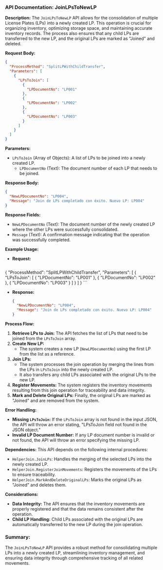 ### API Documentation: JoinLPsToNewLP

**Description:**
The `JoinLPsToNewLP` API allows for the consolidation of multiple License Plates (LPs) into a newly created LP. This operation is crucial for organizing inventory, optimizing storage space, and maintaining accurate inventory records. The process also ensures that any child LPs are transferred to the new LP, and the original LPs are marked as "Joined" and deleted.

**Request Body:**
```json
{
  "ProcessMethod": "SplitLPWithChildTransfer",
  "Parameters": [
    {
      "LPsToJoin": [
        {
          "LPDocumentNo": "LP001"
        },
        {
          "LPDocumentNo": "LP002"
        },
        {
          "LPDocumentNo": "LP003"
        }
      ]
    }
  ]
}
```

**Parameters:**

- `LPsToJoin` (Array of Objects): A list of LPs to be joined into a newly created LP.
  - `LPDocumentNo` (Text): The document number of each LP that needs to be joined.

**Response Body:**
```json
{
  "NewLPDocumentNo": "LP004",
  "Message": "Join de LPs completado con éxito. Nuevo LP: LP004"
}
```

**Response Fields:**

- `NewLPDocumentNo` (Text): The document number of the newly created LP where the other LPs were successfully consolidated.
- `Message` (Text): A confirmation message indicating that the operation was successfully completed.

**Example Usage:**

- **Request:**
    ```json
{
  "ProcessMethod": "SplitLPWithChildTransfer",
  "Parameters": [
    {
      "LPsToJoin": [
        {
          "LPDocumentNo": "LP001"
        },
        {
          "LPDocumentNo": "LP002"
        },
        {
          "LPDocumentNo": "LP003"
        }
      ]
    }
  ]
}
    ```

- **Response:**
    ```json
    {
      "NewLPDocumentNo": "LP004",
      "Message": "Join de LPs completado con éxito. Nuevo LP: LP004"
    }
    ```

**Process Flow:**

1. **Retrieve LPs to Join:** The API fetches the list of LPs that need to be joined from the `LPsToJoin` array.
2. **Create New LP:** 
   - The system creates a new LP (`NewLPDocumentNo`) using the first LP from the list as a reference.
3. **Join LPs:** 
   - The system processes the join operation by merging the lines from the LPs in `LPsToJoin` into the newly created LP.
   - It also transfers any child LPs associated with the original LPs to the new LP.
4. **Register Movements:** The system registers the inventory movements resulting from this join operation for traceability and data integrity.
5. **Mark and Delete Original LPs:** Finally, the original LPs are marked as "Joined" and are removed from the system.

**Error Handling:**

- **Missing `LPsToJoin`:** If the `LPsToJoin` array is not found in the input JSON, the API will throw an error stating, "LPsToJoin field not found in the JSON object."
- **Invalid LP Document Number:** If any LP document number is invalid or not found, the API will throw an error specifying the missing LP.

**Dependencies:**
This API depends on the following internal procedures:
- `HelperJoin.JoinLPs`: Handles the merging of the selected LPs into the newly created LP.
- `HelperJoin.RegisterJoinMovements`: Registers the movements of the LPs to ensure traceability.
- `HelperJoin.MarkAndDeleteOriginalLPs`: Marks the original LPs as "Joined" and deletes them.

**Considerations:**

- **Data Integrity:** The API ensures that the inventory movements are properly registered and that the data remains consistent after the operation.
- **Child LP Handling:** Child LPs associated with the original LPs are automatically transferred to the new LP during the join operation.

### Summary:
The `JoinLPsToNewLP` API provides a robust method for consolidating multiple LPs into a newly created LP, streamlining inventory management, and ensuring data integrity through comprehensive tracking of all related movements.